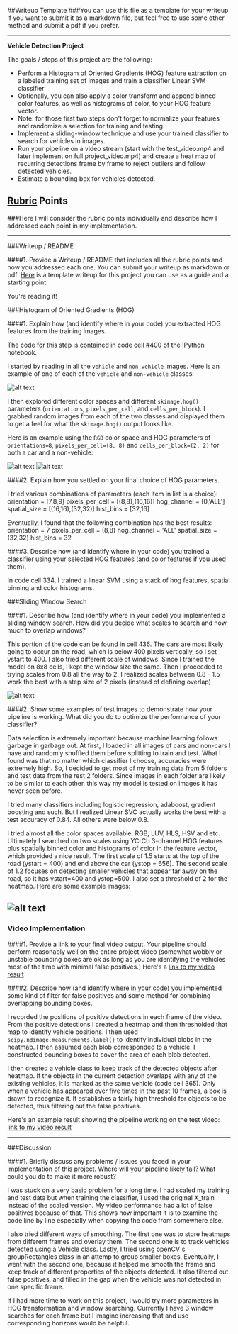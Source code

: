 ##Writeup Template
###You can use this file as a template for your writeup if you want to submit it as a markdown file, but feel free to use some other method and submit a pdf if you prefer.

---

**Vehicle Detection Project**

The goals / steps of this project are the following:

* Perform a Histogram of Oriented Gradients (HOG) feature extraction on a labeled training set of images and train a classifier Linear SVM classifier
* Optionally, you can also apply a color transform and append binned color features, as well as histograms of color, to your HOG feature vector. 
* Note: for those first two steps don't forget to normalize your features and randomize a selection for training and testing.
* Implement a sliding-window technique and use your trained classifier to search for vehicles in images.
* Run your pipeline on a video stream (start with the test_video.mp4 and later implement on full project_video.mp4) and create a heat map of recurring detections frame by frame to reject outliers and follow detected vehicles.
* Estimate a bounding box for vehicles detected.

[//]: # (Image References)
[image1]: ./output_images/car_noncar.png
[image2]: ./output_images/hog_example.jpg
[image3]: ./output_images/hog_noncar_example.jpg
[image4]: ./output_images/find_car.jpg
[image5]: ./output_images/heatmap.jpg
[video1]: ./detect_cars.mp4
[video2]: ./test_video_out.mp4

## [Rubric](https://review.udacity.com/#!/rubrics/513/view) Points
###Here I will consider the rubric points individually and describe how I addressed each point in my implementation.  

---
###Writeup / README

####1. Provide a Writeup / README that includes all the rubric points and how you addressed each one.  You can submit your writeup as markdown or pdf.  [Here](https://github.com/udacity/CarND-Vehicle-Detection/blob/master/writeup_template.md) is a template writeup for this project you can use as a guide and a starting point.  

You're reading it!

###Histogram of Oriented Gradients (HOG)

####1. Explain how (and identify where in your code) you extracted HOG features from the training images.

The code for this step is contained in code cell #400 of the IPython notebook.  

I started by reading in all the `vehicle` and `non-vehicle` images.  Here is an example of one of each of the `vehicle` and `non-vehicle` classes:

![alt text][image1]

I then explored different color spaces and different `skimage.hog()` parameters (`orientations`, `pixels_per_cell`, and `cells_per_block`).  I grabbed random images from each of the two classes and displayed them to get a feel for what the `skimage.hog()` output looks like.

Here is an example using the `RGB` color space and HOG parameters of `orientations=8`, `pixels_per_cell=(8, 8)` and `cells_per_block=(2, 2)` for both a car and a non-vehicle:

![alt text][image2]
![alt text][image3]

####2. Explain how you settled on your final choice of HOG parameters.

I tried various combinations of parameters (each item in list is a choice):
orientation = [7,8,9]
pixels_per_cell = [(8,8),(16,16)]
hog_channel = [0,'ALL']
spatial_size = [(16,16),(32,32)]
hist_bins = [32,16]

Eventually, I found that the following combination has the best results:
orientation = 7
pixels_per_cell = (8,8)
hog_channel = 'ALL'
spatial_size = (32,32)
hist_bins = 32

####3. Describe how (and identify where in your code) you trained a classifier using your selected HOG features (and color features if you used them).

In code cell 334, I trained a linear SVM using a stack of hog features, spatial binning and color histograms.

###Sliding Window Search

####1. Describe how (and identify where in your code) you implemented a sliding window search.  How did you decide what scales to search and how much to overlap windows?

This portion of the code can be found in cell 436. 
The cars are most likely going to occur on the road, which is below 400 pixels vertically, so I set ystart to 400. I also tried different scale of windows. Since I trained the model on 8x8 cells, I kept the window size the same. Then I proceeded to trying scales from 0.8 all the way to 2. I realized scales between 0.8 - 1.5 work the best with a step size of 2 pixels (instead of defining overlap)

![alt text][image4]

####2. Show some examples of test images to demonstrate how your pipeline is working.  What did you do to optimize the performance of your classifier?

Data selection is extremely important because machine learning follows garbage in garbage out. At first, I loaded in all images of cars and non-cars I have and randomly shuffled them before splitting to train and test. What I found was that no matter which classifier I choose, accuracies were extremely high. So, I decided to get most of my training data from 5 folders and test data from the rest 2 folders. Since images in each folder are likely to be similar to each other, this way my model is tested on images it has never seen before. 


I tried many classifiers including logistic regression, adaboost, gradient boosting and such. But I realized Linear SVC actually works the best with a test accuracy of 0.84. All others were below 0.8.

I tried almost all the color spaces available: RGB, LUV, HLS, HSV and etc. Ultimately I searched on two scales using YCrCb 3-channel HOG features plus spatially binned color and histograms of color in the feature vector, which provided a nice result.  The first scale of 1.5 starts at the top of the road (ystart = 400) and end above the car (ystop = 656). The second scale of 1.2 focuses on detecting smaller vehicles that appear far away on the road, so it has ystart=400 and ystop=500. I also set a threshold of 2 for the heatmap. Here are some example images:

![alt text][image5]
---

### Video Implementation

####1. Provide a link to your final video output.  Your pipeline should perform reasonably well on the entire project video (somewhat wobbly or unstable bounding boxes are ok as long as you are identifying the vehicles most of the time with minimal false positives.)
Here's a [link to my video result](./detect_cars.mp4)


####2. Describe how (and identify where in your code) you implemented some kind of filter for false positives and some method for combining overlapping bounding boxes.
 
I recorded the positions of positive detections in each frame of the video.  From the positive detections I created a heatmap and then thresholded that map to identify vehicle positions.  I then used `scipy.ndimage.measurements.label()` to identify individual blobs in the heatmap.  I then assumed each blob corresponded to a vehicle.  I constructed bounding boxes to cover the area of each blob detected.  

I then created a vehicle class to keep track of the detected objects after heatmap. If the objects in the current detection overlaps with any of the existing vehicles, it is marked as the same vehicle (code cell 365). Only when a vehicle has appeared over five times in the past 10 frames, a box is drawn to recognize it. It establishes a fairly high threshold for objects to be detected, thus filtering out the false positives.

Here's an example result showing the pipeline working on the test video:
[link to my video result](./test_video_out.mp4)

---

###Discussion

####1. Briefly discuss any problems / issues you faced in your implementation of this project.  Where will your pipeline likely fail?  What could you do to make it more robust?

I was stuck on a very basic problem for a long time. I had scaled my training and test data but when training the classifier, I used the original X_train instead of the scaled version. My video performance had a lot of false positives because of that. This shows how important it is to examine the code line by line especially when copying the code from somewhere else.

I also tried different ways of smoothing. The first one was to store heatmaps from different frames and overlay them. The second one is to track vehicles detected using a Vehicle class. Lastly, I tried using openCV's groupRectangles class in an attemp to group smaller boxes. Eventually, I went with the second one, because it helped me smooth the frame and keep track of different properties of the objects detected. It also filtered out false positives, and filled in the gap when the vehicle was not detected in one specific frame.

If I had more time to work on this project, I would try more parameters in HOG transformation and window searching. Currently I have 3 window searches for each frame but I imagine increasing that and use corresponding horizons would be helpful.

